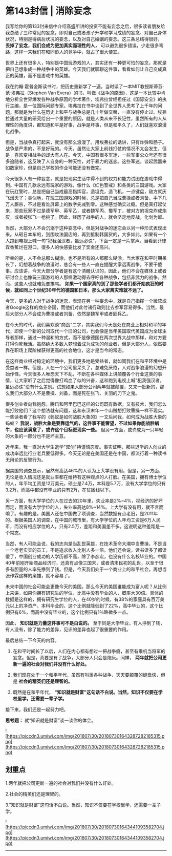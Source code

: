 # 第143封信 | 消除妄念

我写给你的第133封来信中介绍高盛所讲的投资不能有妄念之后，很多读者朋友给我总结了三种常见的妄念，即对自己或者孩子升学和学习成绩的妄念、对自己身体状况，特别是得病后状况的妄念，以及对自己婚姻的妄念。这三条总结得很好， **丢掉了妄念，我们会成为更加真实而理性的人，** 可以避免很多错误，少走很多弯路，这样一来我们在和同龄人的竞争中，就占了很大便宜。

世界上还有很多人，特别是中国玩游戏的人，其实还有一种更可怕的妄念，那就是把自己想象成一种战争中的英雄。今天我们就聊聊这件事，看看如何让自己变成真正的英雄，而不是游戏中的英雄。

我在约翰∙霍普金斯读书时，把历史重新学了一遍，当时读了一本MIT教授斯蒂芬·范·埃弗拉（Stephen Van Evera）的书，叫做《战争的原因》，这是一本比较中肯地分析全世界爆发各种战争原因的学术著作，埃弗拉曾经担任过《国际安全》的执行主编，是一位国际问题专家。埃弗拉在书中谈到了全世界人思考了上千年的问题，那就是为什么在历史上和平与战争总是几十年做交替，一直没有停止过。埃弗拉通过大量的研究给出一个重要的原因，就是人类从来不长记性，虽然所有的人从理性的角度讲，都知道和平是好事，战争是坏事，但是和平久了，人们就喜欢浪漫化战争。

但是，当战争真打起来，就没有那么浪漫了。用埃弗拉的话讲，只有炸弹和肠子。战争是严肃的，不是好玩的。今天，虽然让大家上前线打仗的情况不太会发生，但是，喜欢变相战争的却大有人在。今天，中国有很多军迷，一些军事公众号还有很多追随者，这反映了人自身的一种天性，对于暴力的迷恋。这些军迷，谈起武器来如数家珍，但是自己学校的作业可能还没有做完。

今天很多人有一种妄念，就是把现实生活中得不到的权力和能力试图在游戏中得到。中国有几款永远有玩家的游戏，像什么《红色警戒》和各类的三国游戏。大家在玩红警时，总是把自己当成最高指挥官，造坦克，造飞机，一点键盘，敌方就灰飞烟灭了；类似地，在玩三国游戏的时候，总是把自己当成曹操或者刘备，手下几万人厮杀，不过是看谁屏幕上的数字先减到零。这种感觉确实过瘾。但是真打起仗来，那些玩家不过是德军甲、英军乙，或者魏军丙、蜀军丁，被对方的坦克炸成炮灰，或者被张飞一枪挑了。因此，经历了战争的人，就会坚定地反战，化剑为犁。

当然，大部分人不会沉溺于这种妄念中，但是对战争的迷恋会以另一种形式表现出来。从砸日本车的，到围攻法国店的，再到抵制韩国货的，大多如此。如果有一个人跑到电视上喊一句"犯我强汉者，虽远必诛"，下面一定是一片掌声。当看到菲律宾香蕉烂在港口，很多人的快感要比发了奖金还高兴。

所幸的是，人不会总那么糊涂，也不是所有的人都那么糊涂。当大家在和平时期呆长了，幻想着战争的浪漫时，总会有一些人一直在提醒大家远离战争，不要干傻事。应该讲，今天大部分学者是有这个清醒认识的，因此，他们不会在媒体上或者研讨会上也像玩三国游戏的人那样激动得去呼吁各种战争，包括非武力的战争。然而，这些人也就难免要挨骂。 **如果一个国家真的到了那些学者们都开始疯狂的时候，就如同上个世纪30年代的德国和日本，那么大家离灾难就不远了。**

今天，更多的人对于战争的迷恋，表现在另一种妄念中，就是自己指挥一个微软或者Google这样的商业帝国，而他们对此付诸行动则比去参军容易得多。当然，最后大部分人不会成为曹操或者刘备，依然是魏军甲或者匪兵乙。

在今天的时代，我们喜欢谈"商战"二字，其实我们今天是处在商业上相对和平的年代，即使一个新的公司取代一个旧的公司，也会像是当年美国取代英国成为全球主导者那样，通过一种温和的方式，而不是像德国在两次世界大战中那样，和对方要打得你死我活。虽然绝大多数人梦想着成为成功的创业者，但是大部分人，依然要靠在职场上爬阶梯获得更高的社会地位，这才是当今的常态。

在这样商业相对稳定的环境中，我们更多地是受益者，就如同我们在和平环境中是受益者一样。但是，人在一个公司里呆久了，总难免厌倦，人对战争浪漫的幻想开始作怪。今天很多人唯恐天下不乱，不断在各种媒体上讲颠覆各个行业这类的事情，让大家听了之后觉得像打鸡血了似的兴奋，这和跑到电视上喊"犯我强汉者，虽远必诛"没有什么差别。试想如果大部分公司两年就被颠覆，又来一批新的，那么我们大部分人不是曹操、刘备，而是死在张飞、关羽的刀下之鬼。

很多创业者向我抱怨，腾讯和阿里巴巴这样的公司既有数据，又有技术，我们怎么能打败他们？这个想法就有问题，这和东汉末年一个山贼想打败曹操一样不现实。一些读者看了我写的《蚂蚁是如何战胜大象的》一文后问我，如何成为战胜大象的蚂蚁？ **我说，战胜大象是要靠运气的，这件事不能奢望，不过如果你能战胜蜗牛，也应该满意了，或许这个目标更现实一些。** 但另一方面，或许成为一只年轻的大象的一部分也不是坏主意。

近年来，我一直对大学生退学"双创"持谨慎态度。事实证明，那些退学的人创业的成功率远比行业老兵要低得多。今天无论是在美国还是在中国，都流行着一种读书无用论的反智行为。

据美国的调查显示，居然有高达46%的人认为上大学没有用。但是，另一方面，无论是收入情况还是就业率都在给持有这种观点的人打脸。在美国，拥有博士学位的人，年平均工资是12万美元，硕士是7.4万，本科是5.7万，没有大学学位的只有3.2万，而高中都没有毕业的只有2万，在贫困线以下。

另一方面，有大学学位的人在过去的20年里，失业率是2%~4%，视经济的好坏而定，而没有大学学位的人，失业率高达8%~14%。上大学有没有用，就不言而喻了。有趣的是，美国人还在中国做了项调查，当然数据有点老旧，是2011年的。根据美国人的调查，在中国的城市里，有大学学位的人年均工资是6万人民币，而没有相应学位的人，只有2.5万，差距和美国差不多。这说明这种差距是一个常态。

当然，有人可能会说，我的志向是当乱世英雄，在技术革命大潮中当曹操，不是当一个老老实实的员工，不是追求收入比别人多一倍。他们还会说，读书读多了都读傻了，中国创业成功的人学历都不高，除了李彦宏，也没有什么名校毕业的。中国40年前刚开始商品经济时，还真有点像三国末，或者清末民初的乱世，以至于很多有胆量的人率先挣到了钱。但是，今天我们处于一个商业上的和平社会，再想当张作霖这样的枭雄，就不容易了。

未来中国的社会可能会更像今天的美国。那么今天的美国谁能成为富人呢？从比例上来讲，如果你拥有研究生的学位，比高中没有毕业的人，概率大30倍。具体的数据是这样的，拥有研究生学位的人，在40岁的时候，有38%的家庭具有百万美元以上的净资产。本科毕业的，这个比例就降低到了22%，高中毕业的，这个比例只有6%，而高中没有毕业的，这个比例只有1％略微多一点。

因此， **知识就是力量这件事可不是白说的。** 至于同是大学毕业，有人挣到了钱，有人没有，除了能力的差异，见识的差异也起了很重要的作用。

最后总结一下今天的内容。

1. 在和平时间长了以后，人们在内心都有想过一把战争瘾，甚至有乘机当将军的妄念。但是，真要是有了战争，大部分人只会是炮灰。同样， **两年就把公司更新一遍的社会对我们并没有什么好处。**

2. 我们现在处于一个和平年代，虽然有叫嚣各种战争、天天要颠覆的键盘侠，但是 **社会的精英们还是理智的。**

3. 既然是在和平年代， **"知识就是财富"这句话不白说。当然，知识不仅要在学校里学，还需要一辈子学。**

接下来，我们还是一起努力吧。

 **思考题：** 就“知识就是财富”谈一谈你的体会。

![https://piccdn3.umiwi.com/img/201807/30/201807301643287282185315.png](https://piccdn3.umiwi.com/img/201807/30/201807301643287282185315.png)

## 划重点

1.两年就把公司更新一遍的社会对我们并没有什么好处。

2.社会的精英们还是理智的。

3."知识就是财富"这句话不白说。当然，知识不仅要在学校里学，还需要一辈子学。

![https://piccdn3.umiwi.com/img/201807/30/201807301643441093582704.jpg](https://piccdn3.umiwi.com/img/201807/30/201807301643441093582704.jpg)

---

